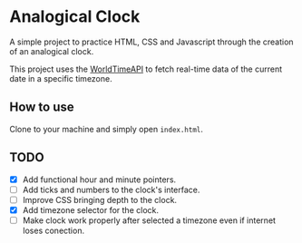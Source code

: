 # Analogical Clock
A simple project to practice HTML, CSS and Javascript through the creation of an analogical clock.

This project uses the [WorldTimeAPI](https://worldtimeapi.org/) to fetch real-time data of the current date in a specific timezone.

## How to use
Clone to your machine and simply open ``index.html``.

## TODO

- [X] Add functional hour and minute pointers. 
- [ ] Add ticks and numbers to the clock's interface.
- [ ] Improve CSS bringing depth to the clock.
- [X] Add timezone selector for the clock.
- [ ] Make clock work properly after selected a timezone even if internet loses conection.